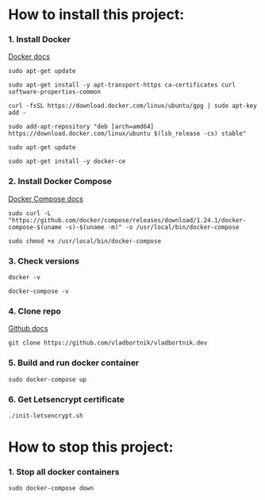 # How to install this project:

### 1. Install Docker
[Docker docs](https://docs.docker.com/v17.09/engine/installation/linux/docker-ce/ubuntu)

`sudo apt-get update`

`sudo apt-get install -y apt-transport-https ca-certificates curl software-properties-common`

`curl -fsSL https://download.docker.com/linux/ubuntu/gpg | sudo apt-key add -`

`sudo add-apt-repository "deb [arch=amd64] https://download.docker.com/linux/ubuntu $(lsb_release -cs) stable"`

`sudo apt-get update`

`sudo apt-get install -y docker-ce`


### 2. Install Docker Compose
[Docker Compose docs](https://docs.docker.com/compose/install)

`sudo curl -L "https://github.com/docker/compose/releases/download/1.24.1/docker-compose-$(uname -s)-$(uname -m)" -o /usr/local/bin/docker-compose`

`sudo chmod +x /usr/local/bin/docker-compose`



### 3. Check versions

`docker -v`

`docker-compose -v`


### 4. Clone repo
[Github docs](https://guides.github.com)

`git clone https://github.com/vladbortnik/vladbortnik.dev`

### 5. Build and run docker container

`sudo docker-compose up`

### 6. Get Letsencrypt certificate

`./init-letsencrypt.sh`

# How to stop this project:

### 1. Stop all docker containers

`sudo docker-compose down`
